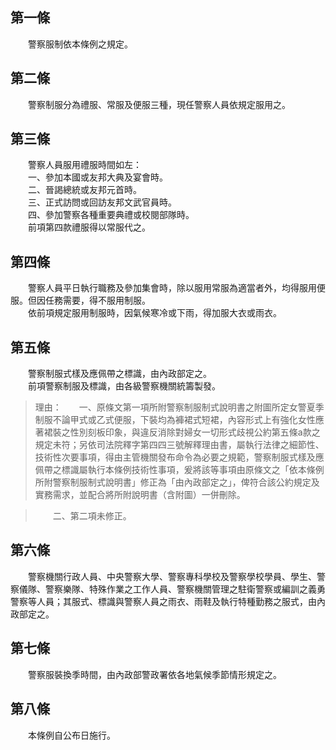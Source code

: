 第一條 
-------
　　警察服制依本條例之規定。  


第二條 
-------
　　警察制服分為禮服、常服及便服三種，現任警察人員依規定服用之。  


第三條 
-------
　　警察人員服用禮服時間如左：  
　　一、參加本國或友邦大典及宴會時。  
　　二、晉謁總統或友邦元首時。  
　　三、正式訪問或回訪友邦文武官員時。  
　　四、參加警察各種重要典禮或校閱部隊時。  
　　前項第四款禮服得以常服代之。  


第四條 
-------
　　警察人員平日執行職務及參加集會時，除以服用常服為適當者外，均得服用便服。但因任務需要，得不服用制服。  
　　依前項規定服用制服時，因氣候寒冷或下雨，得加服大衣或雨衣。  


第五條 
-------
　　警察制服式樣及應佩帶之標識，由內政部定之。  
　　前項警察制服及標識，由各級警察機關統籌製發。  
> 理由：　　一、原條文第一項所附警察制服制式說明書之附圖所定女警夏季制服不論甲式或乙式便服，下裝均為褲裙式短裙，內容形式上有強化女性應著裙裝之性別刻板印象，與違反消除對婦女一切形式歧視公約第五條a款之規定未符；另依司法院釋字第四四三號解釋理由書，屬執行法律之細節性、技術性次要事項，得由主管機關發布命令為必要之規範，警察制服式樣及應佩帶之標識屬執行本條例技術性事項，爰將該等事項由原條文之「依本條例所附警察制服制式說明書」修正為「由內政部定之」，俾符合該公約規定及實務需求，並配合將所附說明書（含附圖）一併刪除。

> 　　二、第二項未修正。



第六條 
-------
　　警察機關行政人員、中央警察大學、警察專科學校及警察學校學員、學生、警察儀隊、警察樂隊、特殊作業之工作人員、警察機關管理之駐衛警察或編訓之義勇警察等人員；其服式、標識與警察人員之雨衣、雨鞋及執行特種勤務之服式，由內政部定之。  


第七條 
-------
　　警察服裝換季時間，由內政部警政署依各地氣候季節情形規定之。  


第八條 
-------
　　本條例自公布日施行。